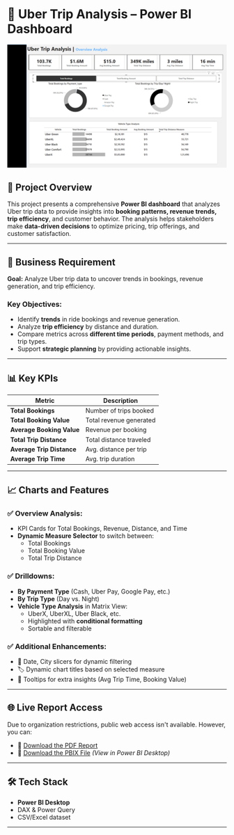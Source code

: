 # 🚖 Uber Trip Analysis – Power BI Dashboard

![Uber Dashboard](assets/dashboard-preview.png)


## 📌 Project Overview
This project presents a comprehensive **Power BI dashboard** that analyzes Uber trip data to provide insights into **booking patterns, revenue trends, trip efficiency**, and customer behavior. The analysis helps stakeholders make **data-driven decisions** to optimize pricing, trip offerings, and customer satisfaction.

---

## 🎯 Business Requirement

**Goal:** Analyze Uber trip data to uncover trends in bookings, revenue generation, and trip efficiency.

### Key Objectives:
- Identify **trends** in ride bookings and revenue generation.
- Analyze **trip efficiency** by distance and duration.
- Compare metrics across **different time periods**, payment methods, and trip types.
- Support **strategic planning** by providing actionable insights.

---

## 📊 Key KPIs

| Metric | Description |
|--------|-------------|
| **Total Bookings** | Number of trips booked |
| **Total Booking Value** | Total revenue generated |
| **Average Booking Value** | Revenue per booking |
| **Total Trip Distance** | Total distance traveled |
| **Average Trip Distance** | Avg. distance per trip |
| **Average Trip Time** | Avg. trip duration |

---

## 📈 Charts and Features

### ✅ Overview Analysis:
- KPI Cards for Total Bookings, Revenue, Distance, and Time
- **Dynamic Measure Selector** to switch between:
  - Total Bookings
  - Total Booking Value
  - Total Trip Distance

### ✅ Drilldowns:
- **By Payment Type** (Cash, Uber Pay, Google Pay, etc.)
- **By Trip Type** (Day vs. Night)
- **Vehicle Type Analysis** in Matrix View:
  - UberX, UberXL, Uber Black, etc.
  - Highlighted with **conditional formatting**
  - Sortable and filterable

### ✅ Additional Enhancements:
- 📅 Date, City slicers for dynamic filtering
- 🏷️ Dynamic chart titles based on selected measure
- 🧠 Tooltips for extra insights (Avg Trip Time, Booking Value)

---

## 🌐 Live Report Access

Due to organization restrictions, public web access isn't available. However, you can:

- 🔗 [Download the PDF Report](https://github.com/your-repo/Uber_Trip_Analysis.pdf)
- 📂 [Download the PBIX File](https://github.com/your-repo/Uber_Trip_Analysis.pbix) *(View in Power BI Desktop)*

---


## 🛠️ Tech Stack
- **Power BI Desktop**
- DAX & Power Query
- CSV/Excel dataset

---
